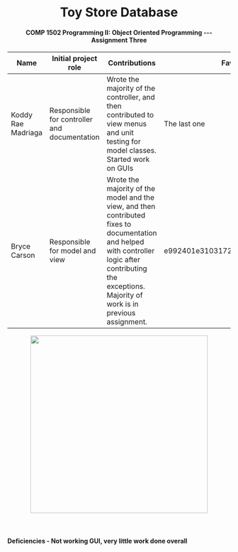 <div align="center">
<h1>Toy Store Database</h1>
<h4>COMP 1502 Programming II: Object Oriented Programming --- Assignment Three</h4>

<table>
<thead>
<tr>
<th>Name</th>
<th>Initial project role</th>
<th>Contributions</th>
<th>Favourite commit</th>
</tr>
</thead>
<tbody>
<tr>
<td>Koddy Rae Madriaga</td>
<td>Responsible for controller and documentation</td>
<td>Wrote the majority of the controller, and then contributed to view menus and unit testing for model classes. Started work on GUIs</td>
<td>The last one</td>
</tr>
<tr>
<td>Bryce Carson</td>
<td>Responsible for model and view</td>
<td>Wrote the majority of the model and the view, and then contributed fixes to documentation and helped with controller logic after contributing the exceptions. Majority of work is in previous assignment.</td>
<td>e992401e310317229667ec991ec18fdbfe7d3873</td>
</tr>
</tbody>
</table>
</div>

<div align="center">
<img width="400px" src="https://img.wattpad.com/babe7f19e67a7386bbe1f5bb415832bf5d6a006b/68747470733a2f2f73332e616d617a6f6e6177732e636f6d2f776174747061642d6d656469612d736572766963652f53746f7279496d6167652f586a6f5a30724c514e644e5357673d3d2d3736363539333539302e313562373131656331323330326133393932313735333337313835382e6a7067">
</div> <br>

<br>
<h4>
Deficiencies - Not working GUI, very little work done overall
</h4>
